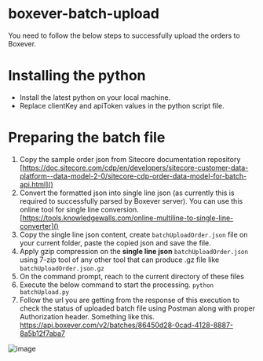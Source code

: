 # boxever-batch-upload
You need to follow the below steps to successfully upload the orders to Boxever.
# Installing the python
- Install the latest python on your local machine.
- Replace clientKey and apiToken values in the python script file.
# Preparing the batch file
1. Copy the sample order json from Sitecore documentation repository
   [https://doc.sitecore.com/cdp/en/developers/sitecore-customer-data-platform--data-model-2-0/sitecore-cdp-order-data-model-for-batch-api.html]()
1. Convert the formatted json into single line json (as currently this is required to successfully parsed by Boxever server). You can use this online tool for single line conversion. [https://tools.knowledgewalls.com/online-multiline-to-single-line-converter]()
1. Copy the single line json content, create ```batchUploadOrder.json``` file on your current folder, paste the copied json and save the file.
1. Apply gzip compression on the **single line json** ```batchUploadOrder.json``` using 7-zip tool of any other tool that can produce .gz file like ```batchUploadOrder.json.gz```
1. On the command prompt, reach to the current directory of these files
1. Execute the below command to start the processing.
   ```python batchUpload.py```
1. Follow the url you are getting from the response of this execution to check the status of uploaded batch file using Postman along with proper Authorization header. Something like this.
   https://api.boxever.com/v2/batches/86450d28-0cad-4128-8887-8a5b12f7aba7

![image](https://user-images.githubusercontent.com/16397755/130176071-904ff601-77c6-4ec4-a8e9-cbc2d5cafe7e.png)
